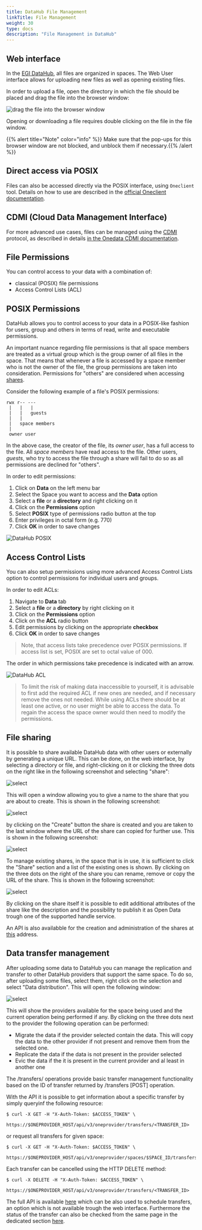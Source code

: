 ```yaml
---
title: DataHub File Management
linkTitle: File Management
weight: 30
type: docs
description: "File Management in DataHub"
---
```


## Web interface

In the [EGI DataHub](../), all files are organized in spaces. The Web User
interface allows for uploading new files as well as opening existing files.

In order to upload a file, open the directory in which the file should be placed
and drag the file into the browser window:

![drag the file into the browser window](datahub-drag-file.png)

Opening or downloading a file requires double clicking on the file in the file
window.

{{% alert title="Note" color="info" %}} Make sure that the pop-ups for this
browser window are not blocked, and unblock them if necessary.{{% /alert %}}

## Direct access via POSIX

Files can also be accessed directly via the POSIX interface, using `Oneclient`
tool. Details on how to use are described in the
[official Oneclient documentation](https://onedata.org/#/home/documentation/doc/using_onedata/oneclient.html).

## CDMI (Cloud Data Management Interface)

For more advanced use cases, files can be managed using the
[CDMI](http://www.snia.org/cdmi) protocol, as described in details
[in the Onedata CDMI documentation](https://onedata.org/#/home/documentation/doc/advanced/cdmi.html).

## File Permissions

You can control access to your data with a combination of:

- classical (POSIX) file permissions
- Access Control Lists (ACL)

## POSIX Permissions

DataHub allows you to control access to your data in a POSIX-like fashion for
users, group and others in terms of read, write and executable permissions.

An important nuance regarding file permissions is that all space members are
treated as a virtual group which is the group owner of all files in the space.
That means that whenever a file is accessed by a space member who is not the
owner of the file, the group permissions are taken into consideration.
Permissions for "others" are considered when accessing
[shares](https://onedata.org/#/home/documentation/doc/using_onedata/shares.html).

Consider the following example of a file's POSIX permissions:

```text
rwx r-- ---
 |   |   |
 |   |   guests
 |   |
 |   space members
 |
 owner user
```

In the above case, the creator of the file, its _owner user_, has a full access
to the file. All _space members_ have read access to the file. Other users,
_guests_, who try to access the file through a share will fail to do so as all
permissions are declined for "others".

In order to edit permissions:

1. Click on **Data** on the left menu bar
1. Select the Space you want to access and the **Data** option
1. Select a **file** or a **directory** and right clicking on it
1. Click on the **Permissions** option
1. Select **POSIX** type of permissions radio button at the top
1. Enter privileges in octal form (e.g. 770)
1. Click **OK** in order to save changes

![DataHub POSIX](datahub-posix.png)

## Access Control Lists

You can also setup permissions using more advanced Access Control Lists option
to control permissions for individual users and groups.

In order to edit ACLs:

1. Navigate to **Data** tab
1. Select a **file** or a **directory** by right clicking on it
1. Click on the **Permissions** option
1. Click on the **ACL** radio button
1. Edit permissions by clicking on the appropriate **checkbox**
1. Click **OK** in order to save changes

> Note, that access lists take precedence over POSIX permissions. If access list
> is set, POSIX are set to octal value of 000.

The order in which permissions take precedence is indicated with an arrow.

![DataHub ACL](datahub-acl.png)

> To limit the risk of making data inaccessible to yourself, it is advisable to
> first add the required ACL if new ones are needed, and if necessary remove the
> ones not needed. While using ACLs there should be at least one active, or no
> user might be able to access the data. To regain the access the space owner
> would then need to modify the permissions.

## File sharing

It is possible to share available DataHub data with other users or
externally by generating a unique URL. This can be done, on the web interface, by
selecting a directory or file, and right-clicking on it or clicking the three
dots on the right like in the following screenshot and selecting "share":

![select](datahub-share-01.png)

This will open a window allowing you to give a name to the share that you are
about to create. This is shown in the following screenshot:

![select](datahub-share-02.png)

by clicking on the "Create" button the share is created and you are taken to the
last window where the URL of the share can copied for further use. This is shown
in the following screenshot:

![select](datahub-share-03.png)

To manage existing shares, in the space that is in use, it is sufficient to
click the "Share" section and a list of the existing ones is shown. By clicking
on the three dots on the right of the share you can rename, remove or copy the
URL of the share. This is shown in the following screenshot:

![select](datahub-share-04.png)

By clicking on the share itself it is possible to edit additional attributes of
the share like the description and the possibility to publish it as Open Data
trough one of the supported handle service.

An API is also availabble for the creation and administration of the shares at
[this](https://onedata.org/#/home/api/stable/onezone?anchor=tag/Share) address.

## Data transfer management

After uploading some data to DataHub you can manage the replication and transfer
to other DataHub providers that support the same space. To do so, after
uploading some files, select them, right click on the selection and select "Data
distribution". This will open the following window:

![select](datahub-transfer-01.png)

This will show the providers available for the space being used and the current
operation being performed if any. By clicking on the three dots next to the
provider the following operation can be performed:

- Migrate the data if the provider selected contain the data. This will copy the
  data to the other provider if not present and remove them from the selected
  one.
- Replicate the data if the data is not present in the provider selected
- Evic the data if the it is present in the current provider and al least in
  another one

The /transfers/ operations provide basic transfer management functionality based
on the ID of transfer returned by /transfers [POST] operation.

With the API it is possible to get information about a specific transfer by
simply queryinf the following resource:

```shell
$ curl -X GET -H "X-Auth-Token: $ACCESS_TOKEN" \
    https://$ONEPROVIDER_HOST/api/v3/oneprovider/transfers/<TRANSFER_ID>
```

or request all transfers for given space:

```shell
$ curl -X GET -H "X-Auth-Token: $ACCESS_TOKEN" \
    https://$ONEPROVIDER_HOST/api/v3/oneprovider/spaces/$SPACE_ID/transfers
```

Each transfer can be cancelled using the HTTP DELETE method:

```shell
$ curl -X DELETE -H "X-Auth-Token: $ACCESS_TOKEN" \
    https://$ONEPROVIDER_HOST/api/v3/oneprovider/transfers/<TRANSFER_ID>
```

The full API is available
[here](https://onedata.org/#/home/api/21.02.0-alpha28/oneprovider?anchor=section/Overview/API-structure)
which can be also used to schedule transfers, an option which is not available
trough the web interface. Furthermore the status of the transfer can also be
checked from the same page in the dedicated section
[here](https://onedata.org/#/home/api/21.02.0-alpha28/oneprovider?anchor=operation/get_transfer_status).
